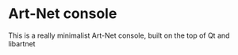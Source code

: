 Art-Net console
===============

This is a really minimalist Art-Net console, built on the top of Qt and libartnet

